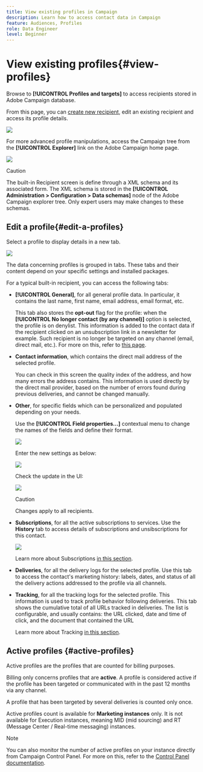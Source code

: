 ```yaml
---
title: View existing profiles in Campaign
description: Learn how to access contact data in Campaign
feature: Audiences, Profiles
role: Data Engineer
level: Beginner
---
```

# View existing profiles{#view-profiles}

Browse to **[!UICONTROL Profiles and targets]** to access recipients stored in Adobe Campaign database. 

From this page, you can [create new recipient](create-profiles.md), edit an existing recipient and access its profile details.

![](assets/profiles-and-targets.png)

For more advanced profile manipulations, access the Campaign tree from the **[!UICONTROL Explorer]** link on the Adobe Campaign home page.

![](assets/recipients-in-explorer.png)


>[!CAUTION]
>
>The built-in Recipient screen is define through a XML schema and its associated form. The XML schema is stored in the **[!UICONTROL Administration > Configuration > Data schemas]** node of the Adobe Campaign explorer tree. Only expert users may make changes to these schemas.  
>

## Edit a profile{#edit-a-profiles}

Select a profile to display details in a new tab.

![](assets/edit-a-profile.png)

The data concerning profiles is grouped in tabs. These tabs and their content depend on your specific settings and installed packages.

For a typical built-in recipient, you can access the following tabs:

* **[!UICONTROL General]**, for all general profile data. In particular, it contains the last name, first name, email address, email format, etc. 

    This tab also stores the **opt-out** flag for the profile: when the **[!UICONTROL No longer contact (by any channel)]** option is selected, the profile is on denylist. This information is added to the contact data if the recipient clicked on an unsubscription link in a newsletter for example. Such recipient is no longer be targeted on any channel (email, direct mail, etc.). For more on this, refer to [this page](../send/quarantines.md).

* **Contact information**, which contains the direct mail address of the selected profile. 

    You can check in this screen the quality index of the address, and how many errors the address contains. This information is used directly by the direct mail provider, based on the number of errors found during previous deliveries, and cannot be changed manually.

* **Other**, for specific fields which can be personalized and populated depending on your needs. 

    Use the **[!UICONTROL Field properties…]** contextual menu to change the names of the fields and define their format.

    ![](assets/other-tab-field-properties.png)

    Enter the new settings as below:

    ![](assets/change-field-properties.png)

    Check the update in the UI:

    ![](assets/other-tab-updated.png)


    >[!CAUTION]
    >Changes apply to all recipients.
    >


* **Subscriptions**, for all the active subscriptions to services. Use the **History** tab to access details of subscriptions and unsibscriptions for this contact. 

    ![](assets/subscription-tab.png)

    Learn more about Subscriptions [in this section](../start/subscriptions.md).

* **Deliveries**, for all the delivery logs for the selected profile. Use this tab to access the contact's marketing history: labels, dates, and status of all the delivery actions addressed to the profile via all channels.


* **Tracking**, for all the tracking logs for the selected profile. This information is used to track profile behavior following deliveries. This tab shows the cumulative total of all URLs tracked in deliveries. The list is configurable, and usually contains: the URL clicked, date and time of click, and the document that contained the URL

    Learn more about Tracking [in this section](../start/tracking.md).


## Active profiles {#active-profiles}

Active profiles are the profiles that are counted for billing purposes.

Billing only concerns profiles that are **active**. A profile is considered active if the profile has been targeted or communicated with in the past 12 months via any channel.

A profile that has been targeted by several deliveries is counted only once.

Active profiles count is available for **Marketing instances** only. It is not available for Execution instances, meaning MID (mid sourcing) and RT (Message Center / Real-time messaging) instances.

>[!NOTE]
>
>You can also monitor the number of active profiles on your instance directly from Campaign Control Panel. For more on this, refer to the [Control Panel documentation](https://experienceleague.adobe.com/docs/control-panel/using/performance-monitoring/active-profiles-monitoring.html).
